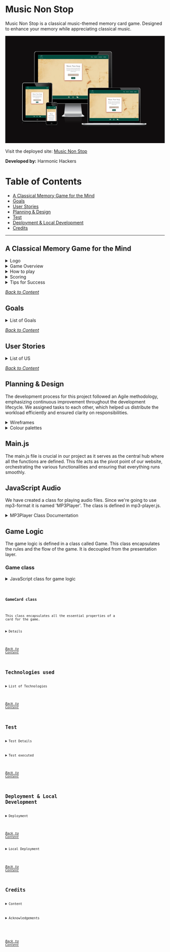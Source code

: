 # Music Non Stop

Music Non Stop is a classical music-themed memory card game. Designed to enhance your memory while appreciating classical music.

![The website shown on a variety of screen sizes](/documentation/doc-image/amiresponsive.webp)

Visit the deployed site: [Music Non Stop](https://music-non-stop.github.io/music_non_stop/index.html)

**Developed by:** Harmonic Hackers

# Table of Contents

- [A Classical Memory Game for the Mind](#musicnonstop-a-classical-memory-game-for-the-mind)
- [Goals](#goals)
- [User Stories](#user-stories)
- [Planning & Design](#planning--design)
- [Test](#test)
- [Deployment & Local Development](#deployment--local-development)
- [Credits](#credits)

---

## A Classical Memory Game for the Mind

<details>
<summary>Logo</summary>
<br>

The violin is a quintessential instrument in classical music, making it an excellent choice to represent this genre. It immediately signals to users that the game is centered around classical music.
The text “MusicNonStop” suggests continuous play and engagement, which is essential for a memory game. It implies that the game will keep players mentally active and entertained.

<img src="/documentation/doc-image/logoforreadme.jpg">

</details>

<details>
<summary>Game Overview</summary>
<br>

Music Non Stop is a card game that trains your brain to improve your memory while bringing the beauty of classical music to your ears. Designed for music lovers of all ages, this game challenges players to match pairs of cards that play the same classical tune. There are 24 cards featuring 12 unique pairs.

</details>

<details>
<summary>How to play</summary>
<br>

1. The game will start the timer as soon as you begin.
2. Click on any two cards to flip them over and listen to the tunes.
3. If the cards play the same tune, you have found a match. The cards will remain face up.
4. If the cards do not match, they will flip back over after a short delay.
5. Keep selecting two cards at a time, trying to remember the tunes and their locations.
6. The game ends when all pairs have been matched.

</details>

<details>
<summary>Scoring</summary>
<br>

- The scoring system rewards players with extra points for faster card matches. The quicker you match the cards, the more points you earn. Extra points are calculated based on the time between card picks. The game also saves your score and time, which are displayed at the end and recorded on the scoreboard.
- The game involves flipping cards and matching pairs. Points are awarded based on how quickly the pairs are matched.
- The top 10 players, ranked by their scores in descending order, are displayed on the scoreboard.
- Players can earn additional bonus points by answering trivia questions.

</details>

<details>
<summary>Tips for Success</summary>
<br>

1. Pay close attention to the tunes that each card plays.
2. Try to remember the location of each tune to make matching easier.
3. Practice makes perfect! The more you play, the better you’ll get at remembering the tunes.

</details>

_<span style="color: blue;">[Back to Content](#table-of-contents)</span>_

## Goals

<details>
<summary>List of Goals</summary>
 
- **Enhance Cognitive Skills Through Classical Music:**<br>
  The primary goal of "Music Non Stop" is to help users improve their memory and auditory recognition through the pairing of classical music tunes, combining entertainment with cognitive development.

- **Provide an Engaging and Fun Experience:**<br>
  Create an enjoyable, intuitive, and visually appealing memory game for users of all ages that encourages repeated play and continuous mental stimulation.

- **Design for Inclusivity:**<br>
  Develop a responsive, user-friendly interface that adapts to different screen sizes, ensuring the game is accessible across a variety of devices, including mobile, tablet, and desktop.

- **Create a Structured and Maintainable Codebase:**<br>
  Build the game's functionality using clean, modular, and well-documented code to ensure that future updates or maintenance can be carried out seamlessly.

- **Ensure a Cohesive Visual and Audio Identity:**<br>
  Carefully choose colors, typography, and sound to create a harmonious and immersive experience that aligns with the classical music theme, making the game both aesthetically pleasing and musically enriching.

- **Incorporate Feedback for Continuous Improvement:**<br>
  Develop a feedback mechanism to gather user insights and suggestions, allowing for continuous improvement and updates to the game based on real user experiences.

- **Launch a Fully Functional Web Application:**<br>
  Deploy the final game on a live server so that users can easily access it, ensuring it performs well under different conditions and provides a smooth user experience.

</details>

_<span style="color: blue;">[Back to Content](#table-of-contents)</span>_

## User Stories

<details>
<summary>List of US</summary>
<br>
  
- [**As a developer**, I want **to create a repository and invite collaborators** so that **the project can be managed collaboratively and code can be version-controlled**.](https://github.com/music-non-stop/music_non_stop/issues/5)

- [As a **Scrum Master**, I want **to create a Kanban board** so that **tasks can be tracked and organized for better project workflow management**.](https://github.com/music-non-stop/music_non_stop/issues/6)

- [As a **developer**, I want **to create audio files** so that **the game has appropriate sound effects and music to enhance the user experience**.](https://github.com/music-non-stop/music_non_stop/issues/7)

- [As a **developer**, I want **to create wireframes** so that **the layout and user flow are planned and validated before development**.](https://github.com/music-non-stop/music_non_stop/issues/8)

- [As a **developer**, I want to create a **color palette** so that the site has a **cohesive and appealing visual identity**.](https://github.com/music-non-stop/music_non_stop/issues/16)

- [As a **developer**, I want **to choose typography** so that **the site has consistent and readable fonts that enhance user experience**.](https://github.com/music-non-stop/music_non_stop/issues/17)

- [**As a developer**, I want **to create a README file** so that **others can understand the project structure and purpose easily**.](https://github.com/music-non-stop/music_non_stop/issues/18)

- [As a **developer**, I want **to create game instructions** so that **users can quickly learn how to play and enjoy the game**.](https://github.com/music-non-stop/music_non_stop/issues/19)

- [As a **developer**, I want **to code the game logic** so that **the game functions according to the specified rules and provides an engaging experience**.](https://github.com/music-non-stop/music_non_stop/issues/20)

- [As a **developer**, I want **to create an index/landing page** so that **users are greeted with a clear and engaging introduction to the site**.](https://github.com/music-non-stop/music_non_stop/issues/21)

- [As a **developer**, I want **to create an About page** so that **users can learn more about the project and its creators**.](https://github.com/music-non-stop/music_non_stop/issues/22)

- [As a **developer**, I want **to create a global CSS structure** so that **the site's styles are organized and consistent across all pages**.](https://github.com/music-non-stop/music_non_stop/issues/23)

- [As a **developer**, I want **to deploy the site** so that **users can access and interact with the project online**.](https://github.com/music-non-stop/music_non_stop/issues/24)

- [As a **developer**, I want **to create a feedback form** so that **users can provide their thoughts and suggestions, helping to improve the site**.](https://github.com/music-non-stop/music_non_stop/issues/25)

- [As a developer, I want to create or find images for the memory game cards front/face down so that the game is visually engaging and fun for players.](https://github.com/music-non-stop/music_non_stop/issues/26)

- [As a **developer**, I want **to create a 404 page** so that **users have a friendly and helpful experience when encountering a broken link**.](https://github.com/music-non-stop/music_non_stop/issues/27)

- [As a **developer**, I want **to add a favicon** so that **the site has a recognizable icon in the browser tab, enhancing brand identity**.](https://github.com/music-non-stop/music_non_stop/issues/28)

- [As a **developer**, I want to **create a game landing page** so that users **have a visually engaging and functional entry point** to the game.](https://github.com/music-non-stop/music_non_stop/issues/30)

- [As a **player**, I want **my score and username** to be **saved in local storage**, so that I can continue where I left off and track my performance over time.](https://github.com/music-non-stop/music_non_stop/issues/35)

- [As a **player**, I want to be **asked a trivia or challenge question after successfully pairing cards** so that I can **earn extra points and add an additional layer of complexity and engagement** to the game.](https://github.com/music-non-stop/music_non_stop/issues/43)

- [As **a user/developer**, I want **a responsive navbar** that transforms into a hamburger menu on smaller screens so that **I can navigate the site easily** regardless of the device I'm using.
](https://github.com/music-non-stop/music_non_stop/issues/45)

- [As a **developer**,  want to **create a timer on the game page** so that **players can track how long they take to complete the game.**](https://github.com/music-non-stop/music_non_stop/issues/56)

- [As a **developer**, I want to **create a Game class that encapsulates the core game logic, independently tracks the game's state and progress, and communicates with the presentation layer to determine when the game ends**. This will **keep the game logic separate from the UI, ensuring maintainability and reusability.**](https://github.com/music-non-stop/music_non_stop/issues/59)

- [As a **developer**, I want **to create a GameCard class that encapsulates all properties of a game card, allowing it to be easily managed, extended, and rendered within the game UI**. This will **help ensure a flexible and reusable structure for the card components**.](https://github.com/music-non-stop/music_non_stop/issues/60)

- [As a **developer**, I want **to implement an MP3Player class that can easily load and play audio files**, so **that I can create a simple and efficient way to manage and control music or sound playback within the application**.](https://github.com/music-non-stop/music_non_stop/issues/61)

- [As a user, **I want to be able to play a memory card game on any webpage**, so I **can enjoy a fun and interactive experience with feedback when the game ends, and the ability to restart the game at any time**.](https://github.com/music-non-stop/music_non_stop/issues/63)

- [As  a **developer**, I want to **implement a scoring system on the game page** so that **players can see their scores based on their performance and matches**.](https://github.com/music-non-stop/music_non_stop/issues/66)

- [As a **developer**, I want to **implement play/pause/stop functionality for audio** so that **users have a seamless listening experience and can easily manage playback**.](https://github.com/music-non-stop/music_non_stop/issues/74)

- [As a **developer**, I want to **create a matching feature for the  card game that displays additional info**  when a pair is matched so **that players can learn more about the classical music theme while playing the game**.](https://github.com/music-non-stop/music_non_stop/issues/75)

- [As a **developer**, I want to **implement a modal that displays game instructions when the button is pressed** so that **players can easily understand the rules and how to play the game**.](https://github.com/music-non-stop/music_non_stop/issues/77)

- [As a **developer**, I want to **display a message at game over that thanks the player and shows their score and time taken** so that **players can see their performance and feel acknowledged for playing the game**.
](https://github.com/music-non-stop/music_non_stop/issues/78)

- [As a developer, I want to **create or find images for the memory game cards front/face** up so that **the game is visually engaging and fun for players**.](https://github.com/music-non-stop/music_non_stop/issues/80)

- [As a **user**, I want **to see the top ten results on the scoreboard with player names, scores, and times**, so **I can track my performance and compare it with others**.](https://github.com/music-non-stop/music_non_stop/issues/108)


</details>

_<span style="color: blue;">[Back to Content](#table-of-contents)</span>_

## Planning & Design

The development process for this project followed an Agile methodology, emphasizing continuous improvement throughout the development lifecycle. We assigned tasks to each other, which helped us distribute the workload efficiently and ensured clarity on responsibilities.

<details>
<summary>Wireframes</summary>
<br>

<img src="documentation/wireframes/about_us.png">
<img src="documentation/wireframes/game.png">
<img src="documentation/wireframes/game_over.png">
<img src="documentation/wireframes/home.png">
<img src="documentation/wireframes/instructions.png">
<img src="documentation/wireframes/scoreboard.png">

</details>

<details>
<summary>Colour palettes</summary>
<br>

<img src="/documentation/doc-image/img_8611.png">

Deep Forest Green (#004D40): This color evokes a sense of depth and richness, much like the profound and intricate compositions found in classical music. It can also symbolize the natural, timeless beauty of classical pieces.

Muted Gold (#F7E7CE): Gold often represents elegance and sophistication, which are key characteristics of classical music. This color can also hint at the historical and prestigious nature of classical compositions.

Light Beige (#D0B8A8): Beige is a neutral, calming color that can provide a soothing background, allowing players to focus on the game. It also complements the other colors without overpowering them, adding to the overall harmony.

Dark Charcoal (#2E2E2E): This color adds contrast and depth, much like the dramatic moments in classical music. It can also represent the serious and intense emotions that classical music can evoke.

Soft Coral Pink (#F08080): This color introduces a touch of modernity and freshness, perhaps symbolizing new interpretations or contemporary performances of classical pieces. It adds a lively and inviting element to the palette.

</details>

## Main.js
The main.js file is crucial in our project as it serves as the central hub where all the functions are defined. This file acts as the pivot point of our website, orchestrating the various functionalities and ensuring that everything runs smoothly.

## JavaScript Audio

We have created a class for playing audio files. Since we're going to use mp3-format it is named 'MP3Player'. The class is defined in mp3-player.js.

<details>
  <summary>MP3Player Class Documentation</summary>

### MP3Player

#### Constructor

The constructor accepts two parameters **path** and **playlist**.

- **path**: The path to the folder with the mp3-files. The path is relative to the HTML document in which the script is loaded.
- **playlist**: An array of audio file names without the extension. All files must be in mp3 format. Example:

  <code>
  // array with mp3 filenames  
  const playlist = ["symphony1", "symphony2", "mozart-track1", "bach-track1"];  
  // path to the folder with the files  
  const path = "./js/audio/"  
  // create an instance of the mp3-player  
  const player = new MP3Player(path, playlist);  
  // Play the first track from the list (which is symphony1.mp3)  
  player.play(1);  
  </code>

#### Properties

- **audio**
- **playBtn**
- **stopBtn**
- **prevBtn**
- **nextBtn**
- **tracks**
- **audio_files_folder_path**
- **trackIndex**

#### Methods

The class implements all the essential methods for playing mp3 files:

- `play(n)`
- `stop()`
- `pause()`
- `prev()`
- `next()`

</details>

## Game Logic

The game logic is defined in a class called Game. This class encapsulates the rules and the flow of the game.
It is decoupled from the presentation layer.

### Game class
<details>
<summary>JavaScript class for game logic</summary>

#### Constructor
<code>

constructor(cards, mp3player, gameOverCallback)

<code>

The constructor takes a deck of cards(cards) a reference to the instance of the MP3Player for playing music.
And lastly a callback function, which a presentation layer component can supply, to execute when the game is over.

#### Important methods
- addScore(number) : is used for adding some extra score to the current game
- pickCard(number) : is used by the presentation layer to let the game know which card the player has picked
- addShowTriviaQuestionsCallback(callback) : Add a callback function for the event when the trivia question need to appear
- addHideTriviaQuestionsCallback(callback) : Add a callback function for the event when the trivia question need to dissapear
- stopPlayback() : Stop the playback of whichever track is playing

</details>

### GameCard class
<ummary>This class encapsulates all the essential properties of a card for the game. </summary>

<details>

#### Constructor

<code>

constructor(index, trackIndex, name, backgroundColor, composerImage, faceImage) 

</code>

- index : the index of the associated card in the array, that is used by the Game object
- trackIndex : the index of the associated track in the playlist
- name : name of the audio file
- backgroundColor : background-color of the flipside of the card in case an image fails to load
- composerImage : path to the image of the associated composer
- faceImage : path to the image that is user as the face side of all the cards in the deck


#### Methods

This class only has the render() method, which renders it as a HTML-Element.

</details>

_<span style="color: blue;">[Back to Content](#table-of-contents)</span>_

## Technologies used

<details>
<summary>List of Technologies</summary>
<br>
  
- HTML
- CSS 
- JavaScript
- GitHub
- Git
- Photoshop
- paint.net
- am I responsive
- Bootstrap
- jQuery
- Cloudflare

</details>

_<span style="color: blue;">[Back to Content](#table-of-contents)</span>_

## Test

<details>
<summary>Test Details</summary>

### Test environment

Testing was performed on the following devices

- x
- y

### Responsiveness

- [Am I Responsive](https://ui.dev/amiresponsive?url=https://music-non-stop.github.io/music_non_stop/index.html)

### Validator, Accessibilty

- [W3C](https://www.w3.org/developers/tools/) was used to validate the HTML on all pages of the website. Result is **PASS**.
  - [404 page](https://validator.w3.org/nu/?doc=https%3A%2F%2Fmusic-non-stop.github.io%2Fmusic_non_stop%2F404.html)
  - [Homepage](https://validator.w3.org/nu/?doc=https%3A%2F%2Fmusic-non-stop.github.io%2Fmusic_non_stop%2Findex.html)
  - [About Us](https://validator.w3.org/nu/?doc=https%3A%2F%2Fmusic-non-stop.github.io%2Fmusic_non_stop%2Fabout.html)
  - [Scoreboard](https://validator.w3.org/nu/?doc=https%3A%2F%2Fmusic-non-stop.github.io%2Fmusic_non_stop%2Fscoreboard.html)
  - [Game](https://validator.w3.org/nu/?doc=https%3A%2F%2Fmusic-non-stop.github.io%2Fmusic_non_stop%2Fgame.html)
  - [Feedbackform](https://validator.w3.org/nu/?doc=https%3A%2F%2Fmusic-non-stop.github.io%2Fmusic_non_stop%2Ffeedbackform.html) 
- [W3C jigsaw](https://www.w3.org/developers/tools/) was used to validate the CSS. Result is **PASS**.
  - [404 page](https://jigsaw.w3.org/css-validator/validator?uri=https%3A%2F%2Fmusic-non-stop.github.io%2Fmusic_non_stop%2F404.html&profile=css3svg&usermedium=all&warning=1&vextwarning=&lang=en)
  - [Homepage](https://jigsaw.w3.org/css-validator/validator?uri=https%3A%2F%2Fmusic-non-stop.github.io%2Fmusic_non_stop%2Findex.html&profile=css3svg&usermedium=all&warning=1&vextwarning=&lang=en)
  - [About Us](https://jigsaw.w3.org/css-validator/validator?uri=https%3A%2F%2Fmusic-non-stop.github.io%2Fmusic_non_stop%2Fabout.html&profile=css3svg&usermedium=all&warning=1&vextwarning=&lang=en)
  - [Scoreboard](https://jigsaw.w3.org/css-validator/validator?uri=https%3A%2F%2Fmusic-non-stop.github.io%2Fmusic_non_stop%2Fscoreboard.html&profile=css3svg&usermedium=all&warning=1&vextwarning=&lang=en)
  - [Game](https://jigsaw.w3.org/css-validator/validator?uri=https%3A%2F%2Fmusic-non-stop.github.io%2Fmusic_non_stop%2Fgame.html&profile=css3svg&usermedium=all&warning=1&vextwarning=&lang=en)
  - [Feedbackform](https://jigsaw.w3.org/css-validator/validator?uri=https%3A%2F%2Fmusic-non-stop.github.io%2Fmusic_non_stop%2Ffeedbackform.html&profile=css3svg&usermedium=all&warning=1&vextwarning=&lang=en)
- [Lighthouse chrome devtool](/documentation/doc-image/lighthouse.webp)
- No warning or errors present in Dev Tools.
- [JSHint](https://jshint.com/about/) was used to validate the JavaScript. We use the ES6 class property syntax for concise method declarations. Some tools may flag this as invalid, but it is fully supported in modern JavaScript environments. This project uses modern JavaScript (ES6+), including class properties and arrow functions for concise methods and proper `this` scoping. While some tools may flag this syntax, it is fully supported in modern environments. For compatibility with older browsers, consider using a transpiler like Babel. Result: **PASS**.

### Validation Notes
Regarding javascript: Vendor-specific warnings can be ignored if the code works in modern browsers. If issues arise in older environments, using Babel will help ensure compatibility.

The CSS used in this project, including the Font Awesome library, may generate some warnings when checked through the W3C CSS Validator. These warnings are related to:
1. **Vendor Prefixes**: Certain styles (e.g., `-webkit-` and `-moz-` prefixed properties) are flagged as vendor-specific extensions. These are included to ensure compatibility with older browsers and can safely be ignored.
2. **CSS Variables**: The validator may flag dynamic CSS variables (e.g., `var(--fa-animation-delay)`) because they cannot be statically analyzed. However, CSS variables are fully supported in modern browsers, and their use is intentional for flexible styling.

These warnings do not affect the functionality or appearance of the site. The styles are fully supported in all major browsers.


</details>

<details>
<summary>Test executed</summary>
<br>

| ID  | Description | Expected Outcome | Result    | Comment |
| --- | ----------- | ---------------- | --------- | ------- |
| 01  |             |                  | PASS/FAIL |         |

</details>

_<span style="color: blue;">[Back to Content](#table-of-contents)</span>_

## Deployment & Local Development

<details>
<summary>Deployment</summary>
<br>
  
Github Pages was used to deploy the live website. The instructions to achieve this are below:

1. Log in (or sign up) to Github.
2. Find the repository for this project, [Music Non Stop](https://github.com/music-non-stop/music_non_stop/)
3. Click on the Settings link.
4. Click on the Pages link in the left hand side navigation bar.
5. In the Source section, choose main from the drop down select branch menu. Select Root from the drop down select folder menu.
6. Click Save. Your live Github Pages site is now deployed at the URL shown.

This site is deployed using GitHub Pages - [Music Non Stop](https://github.com/music-non-stop/music_non_stop/)

</details>

_<span style="color: blue;">[Back to Content](#table-of-contents)</span>_

<details>
<summary>Local Deployment</summary>

#### How to Fork

To fork the Music Non Stop repository:

1. Log in (or sign up) to Github.
2. Go to the repository for this project, [Music Non Stop](https://github.com/music-non-stop/music_non_stop/)
3. Click the Fork button in the top right corner.

#### How to Clone

To clone the Music Non Stop repository:

1. Log in (or sign up) to GitHub.
2. Go to the repository for this project, [Music Non Stop](https://github.com/music-non-stop/music_non_stop/)
3. Click on the code button, select whether you would like to clone with HTTPS, SSH or GitHub CLI and copy the link shown.
4. Open the terminal in your code editor and change the current working directory to the location you want to use for the cloned directory.
5. Type 'git clone' into the terminal and then paste the link you copied in step 3. Press enter.

</details>

_<span style="color: blue;">[Back to Content](#table-of-contents)</span>_

## Credits

<details>
<summary>Content</summary>
<br>
 
- Website content created by the developer. Images sourced from free resources unless otherwise stated.
- The images and sounds on the "Error: Page Not Found" are sourced from DaCapoAlCoda.com, [C note in treble clef](https://www.dacapoalcoda.com/c-music-note) and [F note in treble clef](https://www.dacapoalcoda.com/f-music-note)
-  Code  on the "Error: Page Not Found" was inspired by:
    * [mdn HTMLMediaElement: play() method](https://developer.mozilla.org/en-US/docs/Web/API/HTMLMediaElement/play)
    * [W3Schools HTML DOM Audio Object](https://www.w3schools.com/jsref/dom_obj_audio.asp)
-  Trivia questions sourced from [Trivia Nerd](https://www.trivianerd.com/topic/classical-music-trivia)

</details>
  
<details>
<summary>Acknowledgements</summary>
<br> 
 
- Thanks to Code Institute for the chance to work on this hackathon.
- Thanks to our facilitator [Vasilica Pavaloi](https://github.com/Vasi012)
- Thanks to all team members, for their work and co-operation:
  - [Alina Teodora Brinzac](https://github.com/TeodoraAlina)
  - [Anthony Radose](https://github.com/anthonyradose)
  - [Dimitri Edel](https://github.com/dimitri-edel)
  - [Jacqueline Kalmár](https://github.com/JaqiKal)
  - [Kiko Climent](https://github.com/Kiko-Climent)
  - [Monica Iancu](https://github.com/Monicaular)
  - [Julia Karpa](https://github.com/Julia-Karpa)

  </details>

_<span style="color: blue;">[Back to Content](#table-of-contents)</span>_

